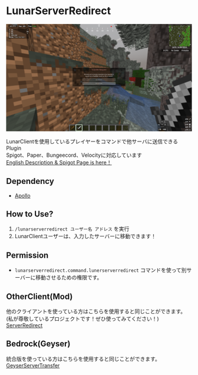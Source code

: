 # LunarServerRedirect

![image.png](image.png)

LunarClientを使用しているプレイヤーをコマンドで他サーバに送信できるPlugin<br>
Spigot、Paper、Bungeecord、Velocityに対応しています<br>
[English Description & Spigot Page is here！](https://www.spigotmc.org/resources/lunarserverredirect.129524/)<br>

## Dependency
* [Apollo](https://github.com/LunarClient/Apollo/releases)

## How to Use?
1. `/lunarserverredirect ユーザー名 アドレス` を実行
2. LunarClientユーザーは、入力したサーバーに移動できます！

## Permission
* `lunarserverredirect.command.lunerserverredirect` コマンドを使って別サーバーに移動させるための権限です。

## OtherClient(Mod)
他のクライアントを使っている方はこちらを使用すると同じことができます。<br>
(私が尊敬しているプロジェクトです！ぜひ使ってみてください！)<br>
[ServerRedirect](https://github.com/KaiKikuchi/ServerRedirect)

## Bedrock(Geyser)
統合版を使っている方はこちらを使用すると同じことができます。<br>
[GeyserServerTransfer](https://github.com/Shin-Ideal/GeyserServerTransferPlugin)
